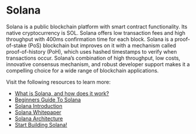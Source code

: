# Solana

Solana is a public blockchain platform with smart contract functionality. Its native cryptocurrency is SOL. Solana offers low transaction fees and high throughput with 400ms confirmation time for each block. Solana is a proof-of-stake (PoS) blockchain but improves on it with a mechanism called proof-of-history (PoH), which uses hashed timestamps to verify when transactions occur. Solana’s combination of high throughput, low costs, innovative consensus mechanism, and robust developer support makes it a compelling choice for a wide range of blockchain applications.

Visit the following resources to learn more:

- [What is Solana, and how does it work?](https://cointelegraph.com/news/what-is-solana-and-how-does-it-work)
- [Beginners Guide To Solana](https://solana.com/news/getting-started-with-solana-development)
- [Solana Introduction](https://docs.solana.com/introduction)
- [Solana Whitepaper](https://solana.com/solana-whitepaper.pdf)
- [Solana Architecture](https://docs.solana.com/cluster/overview)
- [Start Building Solana!](https://beta.solpg.io/?utm_source=solana.com)
